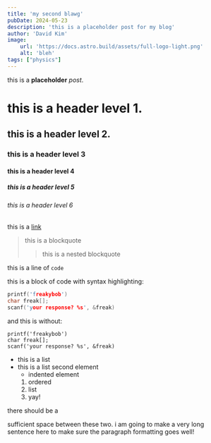 ```yaml
---
title: 'my second blawg'
pubDate: 2024-05-23
description: 'this is a placeholder post for my blog'
author: 'David Kim'
image:
    url: 'https://docs.astro.build/assets/full-logo-light.png'
    alt: 'bleh'
tags: ["physics"]
---
```

this is a **placeholder** *post*.
# this is a header level 1.
## this is a header level 2.
### this is a header level 3
#### this is a header level 4
##### this is a header level 5
###### this is a header level 6

this is a [link](#this-is-a-header-level-1)

> this is a blockquote
>
> > this is a nested blockquote

this is a line of `code`

this is a block of code with syntax highlighting:
```c
printf('freakybob')
char freak[];
scanf('your response? %s', &freak)
```

and this is without:
```
printf('freakybob')
char freak[];
scanf('your response? %s', &freak)
```

* this is a list
* this is a list second element
  * indented element
  1. ordered
  2. list
  3. yay!

there should be a 

sufficient space between these two. i am going to make a very long sentence here to make sure the paragraph formatting goes well!   
